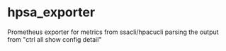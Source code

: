 # hpsa_exporter

Prometheus exporter for metrics from ssacli/hpacucli parsing the output from "ctrl all show config detail"